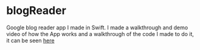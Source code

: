 # blogReader
Google blog reader app I made in Swift. I made a walkthrough and demo video of how the App works and a walkthrough of the code I made to do it, it can be seen [here](https://www.youtube.com/watch?v=2aPdjpD05kA)

